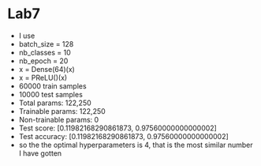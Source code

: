 # Lab7
* I use 
* batch_size = 128
* nb_classes = 10
* nb_epoch = 20
 *   x = Dense(64)(x)
 *   x = PReLU()(x)
* 60000 train samples
* 10000 test samples
* Total params: 122,250
* Trainable params: 122,250
* Non-trainable params: 0
*  Test score: [0.11982168290861873, 0.97560000000000002]
*  Test accuracy: [0.11982168290861873, 0.97560000000000002]
*  so the the optimal hyperparameters is 4, that is the most similar number  I have gotten 
